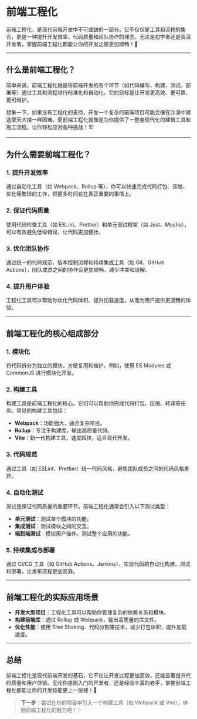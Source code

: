 # 前端工程化

前端工程化，是现代前端开发中不可或缺的一部分。它不仅仅是工具和流程的集合，更是一种提升开发效率、代码质量和团队协作的理念。无论是初学者还是资深开发者，掌握前端工程化都能让你的开发之旅更加顺畅！🚀

---

## 什么是前端工程化？

简单来说，前端工程化就是将前端开发的各个环节（如代码编写、构建、测试、部署等）通过工具和流程进行标准化和自动化。它的目标是让开发更高效、更可靠、更可维护。

想象一下，如果没有工程化的支持，开发一个复杂的前端项目可能会像在沙漠中建造摩天大楼一样困难。而前端工程化就像是为你提供了一整套现代化的建筑工具和施工流程，让你轻松应对各种挑战！🏗️

---

## 为什么需要前端工程化？

### 1. **提升开发效率**

通过自动化工具（如 Webpack、Rollup 等），你可以快速完成代码打包、压缩、优化等繁琐的工作，把更多时间花在真正重要的事情上。

### 2. **保证代码质量**

使用代码检查工具（如 ESLint、Prettier）和单元测试框架（如 Jest、Mocha），可以有效避免低级错误，让代码更加健壮。

### 3. **优化团队协作**

通过统一的代码规范、版本控制流程和持续集成工具（如 Git、GitHub Actions），团队成员之间的协作会更加顺畅，减少冲突和误解。

### 4. **提升用户体验**

工程化工具可以帮助你优化代码体积、提升加载速度，从而为用户提供更流畅的体验。

---

## 前端工程化的核心组成部分

### 1. **模块化**

将代码拆分为独立的模块，方便复用和维护。例如，使用 ES Modules 或 CommonJS 进行模块化开发。

### 2. **构建工具**

构建工具是前端工程化的核心。它们可以帮助你完成代码打包、压缩、转译等任务。常见的构建工具包括：

- **Webpack**：功能强大，适合复杂项目。
- **Rollup**：专注于构建库，输出高质量代码。
- **Vite**：新一代构建工具，速度超快，适合现代开发。

### 3. **代码规范**

通过工具（如 ESLint、Prettier）统一代码风格，避免团队成员之间的代码风格差异。

### 4. **自动化测试**

测试是保证代码质量的重要环节。前端工程化通常会引入以下测试类型：

- **单元测试**：测试单个模块的功能。
- **集成测试**：测试模块之间的交互。
- **端到端测试**：模拟用户操作，测试整个应用的功能。

### 5. **持续集成与部署**

通过 CI/CD 工具（如 GitHub Actions、Jenkins），实现代码的自动化构建、测试和部署，让发布流程更加高效。

---

## 前端工程化的实际应用场景

- **开发大型项目**：工程化工具可以帮助你管理复杂的依赖关系和模块。
- **构建前端库**：通过 Rollup 或 Webpack，输出高质量的库文件。
- **优化性能**：使用 Tree Shaking、代码分割等技术，减少打包体积，提升加载速度。

---

## 总结

前端工程化是现代前端开发的基石，它不仅让开发过程更加高效，还能显著提升代码质量和用户体验。无论你是刚入门的开发者，还是经验丰富的老手，掌握前端工程化都能让你的开发技能更上一层楼！💪

> **下一步**：尝试在你的项目中引入一个构建工具（如 Webpack 或 Vite），体验前端工程化的魅力吧！✨
